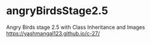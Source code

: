 # angryBirdsStage2.5
Angry Birds stage 2.5 with Class Inheritance and Images
 https://yashmangal123.github.io/c-27/
